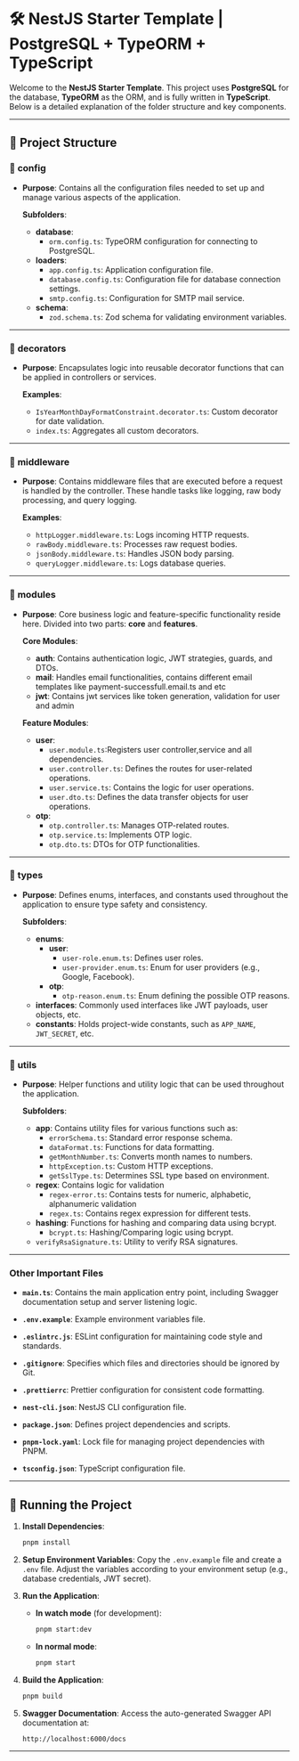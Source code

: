 # 🛠️ **NestJS Starter Template** | PostgreSQL + TypeORM + TypeScript

Welcome to the **NestJS Starter Template**. This project uses **PostgreSQL** for the database, **TypeORM** as the ORM, and is fully written in **TypeScript**. Below is a detailed explanation of the folder structure and key components.

---

## 📂 **Project Structure**

### 📁 **config**

- **Purpose**: Contains all the configuration files needed to set up and manage various aspects of the application.

  **Subfolders**:

  - **database**:
    - `orm.config.ts`: TypeORM configuration for connecting to PostgreSQL.
  - **loaders**:
    - `app.config.ts`: Application configuration file.
    - `database.config.ts`: Configuration file for database connection settings.
    - `smtp.config.ts`: Configuration for SMTP mail service.
  - **schema**:
    - `zod.schema.ts`: Zod schema for validating environment variables.

---

### 📂 **decorators**

- **Purpose**: Encapsulates logic into reusable decorator functions that can be applied in controllers or services.

  **Examples**:

  - `IsYearMonthDayFormatConstraint.decorator.ts`: Custom decorator for date validation.
  - `index.ts`: Aggregates all custom decorators.

---

### 📂 **middleware**

- **Purpose**: Contains middleware files that are executed before a request is handled by the controller. These handle tasks like logging, raw body processing, and query logging.

  **Examples**:

  - `httpLogger.middleware.ts`: Logs incoming HTTP requests.
  - `rawBody.middleware.ts`: Processes raw request bodies.
  - `jsonBody.middleware.ts`: Handles JSON body parsing.
  - `queryLogger.middleware.ts`: Logs database queries.

---

### 📂 **modules**

- **Purpose**: Core business logic and feature-specific functionality reside here. Divided into two parts: **core** and **features**.

  **Core Modules**:

  - **auth**: Contains authentication logic, JWT strategies, guards, and DTOs.
  - **mail**: Handles email functionalities, contains different email templates like payment-successfull.email.ts and etc
  - **jwt**: Contains jwt services like token generation, validation for user and admin

  **Feature Modules**:

  - **user**:
    - `user.module.ts`:Registers user controller,service and all dependencies.
    - `user.controller.ts`: Defines the routes for user-related operations.
    - `user.service.ts`: Contains the logic for user operations.
    - `user.dto.ts`: Defines the data transfer objects for user operations.
  - **otp**:
    - `otp.controller.ts`: Manages OTP-related routes.
    - `otp.service.ts`: Implements OTP logic.
    - `otp.dto.ts`: DTOs for OTP functionalities.

---

### 📂 **types**

- **Purpose**: Defines enums, interfaces, and constants used throughout the application to ensure type safety and consistency.

  **Subfolders**:

  - **enums**:
    - **user**:
      - `user-role.enum.ts`: Defines user roles.
      - `user-provider.enum.ts`: Enum for user providers (e.g., Google, Facebook).
    - **otp**:
      - `otp-reason.enum.ts`: Enum defining the possible OTP reasons.
  - **interfaces**: Commonly used interfaces like JWT payloads, user objects, etc.
  - **constants**: Holds project-wide constants, such as `APP_NAME`, `JWT_SECRET`, etc.

---

### 📂 **utils**

- **Purpose**: Helper functions and utility logic that can be used throughout the application.

  **Subfolders**:

  - **app**: Contains utility files for various functions such as:
    - `errorSchema.ts`: Standard error response schema.
    - `dataFormat.ts`: Functions for data formatting.
    - `getMonthNumber.ts`: Converts month names to numbers.
    - `httpException.ts`: Custom HTTP exceptions.
    - `getSslType.ts`: Determines SSL type based on environment.
  - **regex**: Contains logic for validation
    - `regex-error.ts`: Contains tests for numeric, alphabetic, alphanumeric validation
    - `regex.ts`: Contains regex expression for different tests.
  - **hashing**: Functions for hashing and comparing data using bcrypt.
    - `bcrypt.ts`: Hashing/Comparing logic using bcrypt.
  - `verifyRsaSignature.ts`: Utility to verify RSA signatures.

---

### **Other Important Files**

- **`main.ts`**: Contains the main application entry point, including Swagger documentation setup and server listening logic.
- **`.env.example`**: Example environment variables file.

- **`.eslintrc.js`**: ESLint configuration for maintaining code style and standards.

- **`.gitignore`**: Specifies which files and directories should be ignored by Git.

- **`.prettierrc`**: Prettier configuration for consistent code formatting.

- **`nest-cli.json`**: NestJS CLI configuration file.

- **`package.json`**: Defines project dependencies and scripts.

- **`pnpm-lock.yaml`**: Lock file for managing project dependencies with PNPM.

- **`tsconfig.json`**: TypeScript configuration file.

---

## 🚀 **Running the Project**

1. **Install Dependencies**:

   ```bash
   pnpm install
   ```

2. **Setup Environment Variables**:
   Copy the `.env.example` file and create a `.env` file. Adjust the variables according to your environment setup (e.g., database credentials, JWT secret).

3. **Run the Application**:

   - **In watch mode** (for development):
     ```bash
     pnpm start:dev
     ```
   - **In normal mode**:
     ```bash
     pnpm start
     ```

4. **Build the Application**:

   ```bash
   pnpm build
   ```

5. **Swagger Documentation**:
   Access the auto-generated Swagger API documentation at:
   ```
   http://localhost:6000/docs
   ```

---
